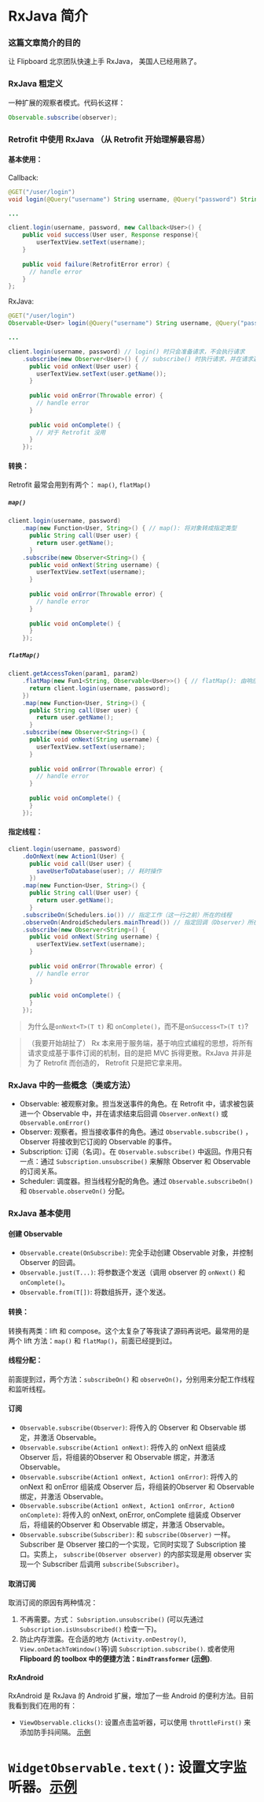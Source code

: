 # RxJava 简介

### 这篇文章简介的目的
让 Flipboard 北京团队快速上手 RxJava， 美国人已经用熟了。

### RxJava 粗定义
一种扩展的观察者模式。代码长这样：

```java
Observable.subscribe(observer);
```

### Retrofit 中使用 RxJava （从 Retrofit 开始理解最容易）
#### 基本使用：

Callback:
```java
@GET("/user/login")
void login(@Query("username") String username, @Query("password") String password, Callback<User> callback);

...

client.login(username, password, new Callback<User>() {
    public void success(User user, Response response){
        userTextView.setText(username);
    }
    
    public void failure(RetrofitError error) {
      // handle error
    }
};
```

RxJava:
```java
@GET("/user/login")
Observable<User> login(@Query("username") String username, @Query("password") String password);

...

client.login(username, password) // login() 时只会准备请求，不会执行请求
    .subscribe(new Observer<User>() { // subscribe() 时执行请求，并在请求返回后回调 onNext() 或 onError()
      public void onNext(User user) {
        userTextView.setText(user.getName());
      }
      
      public void onError(Throwable error) {
        // handle error
      }
      
      public void onComplete() {
        // 对于 Retrofit 没用
      }
    });
```

#### 转换：
Retrofit 最常会用到有两个： `map()`, `flatMap()`

##### `map()`
```java
client.login(username, password)
    .map(new Function<User, String>() { // map(): 将对象转成指定类型
      public String call(User user) {
        return user.getName();
      }
    .subscribe(new Observer<String>() {
      public void onNext(String username) {
        userTextView.setText(username);
      }
      
      public void onError(Throwable error) {
        // handle error
      }
      
      public void onComplete() {
      }
    });
```

##### `flatMap()`
```java
client.getAccessToken(param1, param2)
    .flatMap(new Fun1<String, Observable<User>>() { // flatMap(): 由响应的数据生成新的Observable，常用语请求嵌套
      return client.login(username, password);
    })
    .map(new Function<User, String>() {
      public String call(User user) {
        return user.getName();
      }
    .subscribe(new Observer<String>() {
      public void onNext(String username) {
        userTextView.setText(username);
      }
      
      public void onError(Throwable error) {
        // handle error
      }
      
      public void onComplete() {
      }
    });
```

#### 指定线程：
```java
client.login(username, password)
    .doOnNext(new Action1(User) {
      public void call(User user) {
        saveUserToDatabase(user); // 耗时操作
      }) 
    .map(new Function<User, String>() {
      public String call(User user) {
        return user.getName();
      }
    .subscribeOn(Schedulers.io()) // 指定工作（这一行之前）所在的线程
    .observeOn(AndroidSchedulers.mainThread()) // 指定回调（Observer）所在的线程
    .subscribe(new Observer<String>() {
      public void onNext(String username) {
        userTextView.setText(username);
      }
      
      public void onError(Throwable error) {
        // handle error
      }
      
      public void onComplete() {
      }
    });
```

> 为什么是`onNext<T>(T t)` 和 `onComplete()`，而不是`onSuccess<T>(T t)`?

> （我要开始胡扯了） Rx 本来用于服务端，基于响应式编程的思想，将所有请求变成基于事件订阅的机制，目的是把 MVC 拆得更散。RxJava 并非是为了 Retrofit 而创造的， Retrofit 只是把它拿来用。

### RxJava 中的一些概念（类或方法）
* Observable: 被观察对象。担当发送事件的角色。在 Retrofit 中，请求被包装进一个 Observable 中，并在请求结束后回调 `Observer.onNext()` 或`Observable.onError()`
* Observer: 观察者。担当接收事件的角色。通过 `Observable.subscribe()` ，Observer 将接收到它订阅的 Observable 的事件。
* Subscription: 订阅（名词）。在 `Observable.subscribe()` 中返回。作用只有一点：通过 `Subscription.unsubscribe()` 来解除 Observer 和 Observable 的订阅关系。
* Scheduler: 调度器。担当线程分配的角色。通过 `Observable.subscribeOn()` 和 `Observable.observeOn()` 分配。

### RxJava 基本使用
#### 创建 Observable
* `Observable.create(OnSubscribe)`: 完全手动创建 Observable 对象，并控制 Observer 的回调。
* `Observable.just(T...)`: 将参数逐个发送（调用 observer 的 `onNext()` 和 `onComplete()`。
* `Observable.from(T[])`: 将数组拆开，逐个发送。

#### 转换：
转换有两类：lift 和 compose。这个太复杂了等我读了源码再说吧。最常用的是两个 lift 方法：`map()` 和 `flatMap()`，前面已经提到过。

#### 线程分配：
前面提到过，两个方法：`subscribeOn()` 和 `observeOn()`，分别用来分配工作线程和监听线程。

#### 订阅
* `Observable.subscribe(Observer)`: 将传入的 Observer 和 Observable 绑定，并激活 Observable。
* `Observable.subscribe(Action1 onNext)`: 将传入的 onNext 组装成 Observer 后，将组装的Observer 和 Observable 绑定，并激活 Observable。
* `Observable.subscribe(Action1 onNext, Action1 onError)`: 将传入的 onNext 和 onError 组装成 Observer 后，将组装的Observer 和 Observable 绑定，并激活 Observable。
* `Observable.subscribe(Action1 onNext, Action1 onError, Action0 onComplete)`: 将传入的 onNext, onError, onComplete 组装成 Observer 后，将组装的Observer 和 Observable 绑定，并激活 Observable。
* `Observable.subscribe(Subscriber)`: 和 `subscribe(Observer)` 一样。Subscriber 是 Observer 接口的一个实现，它同时实现了 Subscription 接口。实质上， `subscribe(Observer observer)` 的内部实现是用 observer 实现一个 Subscriber 后调用 `subscribe(Subscriber)`。

#### 取消订阅
取消订阅的原因有两种情况：

1. 不再需要。方式： `Subsription.unsubscribe()` (可以先通过 `Subscription.isUnsubscribed()` 检查一下)。
2. 防止内存泄露。在合适的地方 (`Activity.onDestroy()`, `View.onDetachToWindow()`等)调 `Subscription.subscribe()`. 或者使用**Flipboard 的 toolbox 中的便捷方法：`BindTransformer` ([示例](https://github.com/Flipboard/android/blob/cacf09a0b45b1682a9d79a7990f5ed3443af87b4/apps/flipboard/src/main/java/flipboard/gui/section/SectionFragment.java#L1282))**.

#### RxAndroid
RxAndroid 是 RxJava 的 Android 扩展，增加了一些 Android 的便利方法。目前我看到我们在用的有：
* `ViewObservable.clicks()`: 设置点击监听器，可以使用 `throttleFirst()` 来添加防手抖间隔。 [示例](https://github.com/Flipboard/android/blob/17b1ca97d4b0640cd516c0b0ba6c786d52405448/apps/briefing/src/main/java/flipboard/boxer/gui/item/ItemViewHolder.java#L183-L203)
# `WidgetObservable.text()`: 设置文字监听器。[示例](https://github.com/Flipboard/android/blob/b95af6f0e3eb03e85b29694c633192fbe0f7439f/apps/flipboard/src/main/java/flipboard/activities/CreateMagazineActivity.java#L194-L213)
